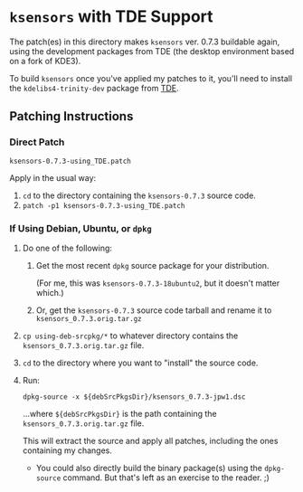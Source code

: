`ksensors` with TDE Support
===========================


The patch(es) in this directory makes `ksensors` ver. 0.7.3 buildable
again, using the development packages from TDE (the desktop
environment based on a fork of KDE3).

To build `ksensors` once you've applied my patches to it, you'll need
to install the `kdelibs4-trinity-dev` package from
[TDE](https://www.trinitydesktop.org/).


## Patching Instructions ##


### Direct Patch ###

`ksensors-0.7.3-using_TDE.patch`


Apply in the usual way:

1. `cd` to the directory containing the `ksensors-0.7.3` source code.
2. `patch -p1 ksensors-0.7.3-using_TDE.patch`


### If Using Debian, Ubuntu, or `dpkg` ###

1. Do one of the following:

   1. Get the most recent `dpkg` source package for your distribution.

      (For me, this was `ksensors-0.7.3-18ubuntu2`, but it doesn't
      matter which.)

   2. Or, get the `ksensors-0.7.3` source code tarball and rename it
      to `ksensors_0.7.3.orig.tar.gz`

2. `cp using-deb-srcpkg/*` to whatever directory contains the
   `ksensors_0.7.3.orig.tar.gz` file.

3. `cd` to the directory where you want to "install" the source code.

4. Run:
   ```
   dpkg-source -x ${debSrcPkgsDir}/ksensors_0.7.3-jpw1.dsc
   ```
   …where `${debSrcPkgsDir}` is the path containing the
   `ksensors_0.7.3.orig.tar.gz` file.

   This will extract the source and apply all patches, including the
   ones containing my changes.

   * You could also directly build the binary package(s) using the
     `dpkg-source` command.  But that's left as an exercise to the
     reader.  ;)
